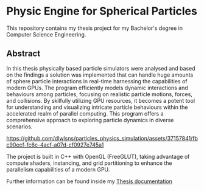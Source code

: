 # Physic Engine for Spherical Particles

This repository contains my thesis project for my Bachelor's degree in Computer Science Engineering.

## Abstract
In this thesis physically based particle simulators were analysed and based on the findings a solution was implemented that can handle huge amounts of sphere particle interactions in real-time harnessing the capabilities of modern GPUs. The program efficiently models dynamic interactions and behaviours among particles, focusing on realistic particle motions, forces, and collisions. By skilfully utilizing GPU resources, it becomes a potent tool for understanding and visualizing intricate particle behaviours within the accelerated realm of parallel computing. This program offers a comprehensive approach to exploring particle dynamics in diverse scenarios.

https://github.com/dlwlsns/particles_physics_simulation/assets/37157841/fbc90ecf-fc6c-4acf-a07d-cf0927e745a1

The project is built in C++ with OpenGL (FreeGLUT), taking advantage of compute shaders, instancing, and grid partitioning to enhance the parallelism capabilities of a modern GPU. 

Further information can be found inside my [Thesis documentation](./extra/DOC_RAVANI.pdf)
